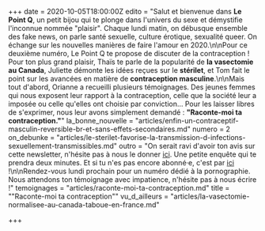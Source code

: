 +++
date = 2020-10-05T18:00:00Z
edito = "Salut et bienvenue dans **Le Point Q**, un petit bijou qui te plonge dans l'univers du sexe et démystifie l'inconnue nommée \"plaisir\". Chaque lundi matin, on débusque ensemble des fake news, on parle santé sexuelle, culture érotique, sexualité queer. On échange sur les nouvelles manières de faire l'amour en 2020.\n\nPour ce deuxième numéro, Le Point Q te propose de discuter de la contraception&nbsp;! Pour ton plus grand plaisir, Thaïs te parle de la popularité de **la vasectomie au Canada**, Juliette démonte les idées reçues sur le **stérilet**, et Tom fait le point sur les avancées en matière de **contraception masculine**.\n\nMais tout d'abord, Orianne a recueilli plusieurs témoignages. Des jeunes femmes qui nous exposent leur rapport à la contraception, celle que la société leur a imposée ou celle qu'elles ont choisie par conviction… Pour les laisser libres de s'exprimer, nous leur avons simplement demandé : **\"Raconte-moi ta contraception.\"**"
la_bonne_nouvelle = "articles/enfin-un-contraceptif-masculin-reversible-br-et-sans-effets-secondaires.md"
numero = 2
on_debunke = "articles/le-sterilet-favorise-la-transmission-d-infections-sexuellement-transmissibles.md"
outro = "On serait ravi d'avoir ton avis sur cette newsletter, n'hésite pas à nous le donner [ici](). Une petite enquête qui te prendra deux minutes. Et si tu n'es pas encore abonné·e, c'est par [ici](https://forms.gle/8dSqWNbnnD1Jeeyg8) !\n\nRendez-vous lundi prochain pour un numéro dédié à la pornographie. Nous attendons ton témoignage avec impatience, n'hésite pas à nous écrire !"
temoignages = "articles/raconte-moi-ta-contraception.md"
title = "\"Raconte-moi ta contraception\""
vu_d_ailleurs = "articles/la-vasectomie-normalisee-au-canada-taboue-en-france.md"

+++
